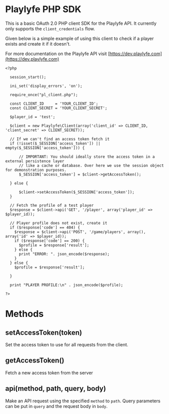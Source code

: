 Playlyfe PHP SDK
================

This is a basic OAuth 2.0 PHP client SDK for the Playlyfe API. It currently only supports the `client_credentials` flow.

Given below is a simple example of using this client to check if a player exists and create it if it doesn't.

For more documentation on the Playlyfe API visit [https://dev.playlyfe.com](https://dev.playlyfe.com)

```
<?php

  session_start();

  ini_set('display_errors', 'on');

  require_once("pl_client.php");

  const CLIENT_ID     = 'YOUR_CLIENT_ID';
  const CLIENT_SECRET = 'YOUR_CLIENT_SECRET';

  $player_id = 'test';

  $client = new Playlyfe\Client(array('client_id' => CLIENT_ID, 'client_secret' => CLIENT_SECRET));

  // If we can't find an access token fetch it
  if (!isset($_SESSION['access_token']) || empty($_SESSION['access_token'])) {

      // IMPORTANT: You should ideally store the access token in a external persistence layer
      // like a cache or database. Over here we use the session object for demonstration purposes.
      $_SESSION['access_token'] = $client->getAccessToken();

  } else {

      $client->setAccessToken($_SESSION['access_token']);
  }

  // Fetch the profile of a test player
  $response = $client->api('GET', '/player', array('player_id' => $player_id));

  // Player profile does not exist, create it
  if ($response['code'] == 404) {
    $response = $client->api('POST', '/game/players', array(), array('id' => $player_id));
    if ($response['code'] == 200) {
      $profile = $response['result'];
    } else {
      print "ERROR: ". json_encode($response);
    }
  } else {
    $profile = $response['result'];

  }

  print "PLAYER PROFILE:\n" . json_encode($profile);

?>
```

Methods
=======

setAccessToken(token)
---------------------
Set the access token to use for all requests from the client.

getAccessToken()
----------------
Fetch a new access token from the server

api(method, path, query, body)
------------------------------
Make an API request using the specified `method` to `path`. Query parameters can be put in `query` and the request body in `body`.

